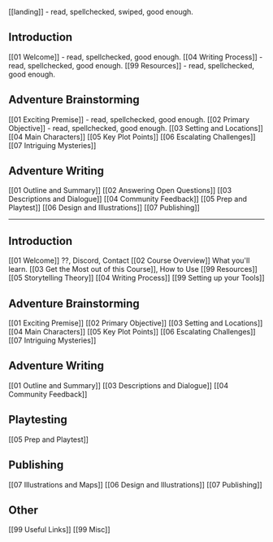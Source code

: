 [[landing]] - read, spellchecked, swiped, good enough.
## Introduction
[[01 Welcome]] - read, spellchecked, good enough.
[[04 Writing Process]] - read, spellchecked, good enough.
[[99 Resources]] - read, spellchecked, good enough.
## Adventure Brainstorming
[[01 Exciting Premise]] - read, spellchecked, good enough.
[[02 Primary Objective]] - read, spellchecked, good enough.
[[03 Setting and Locations]]
[[04 Main Characters]]
[[05 Key Plot Points]]
[[06 Escalating Challenges]]
[[07 Intriguing Mysteries]]
## Adventure Writing
[[01 Outline and Summary]]
[[02 Answering Open Questions]]
[[03 Descriptions and Dialogue]]
[[04 Community Feedback]]
[[05 Prep and Playtest]]
[[06 Design and Illustrations]]
[[07 Publishing]]


---

## Introduction
[[01 Welcome]] ??, Discord, Contact
[[02 Course Overview]] What you'll learn.
[[03 Get the Most out of this Course]], How to Use
[[99 Resources]]
[[05 Storytelling Theory]]
[[04 Writing Process]]
[[99 Setting up your Tools]]
## Adventure Brainstorming
[[01 Exciting Premise]]
[[02 Primary Objective]]
[[03 Setting and Locations]]
[[04 Main Characters]]
[[05 Key Plot Points]]
[[06 Escalating Challenges]]
[[07 Intriguing Mysteries]]
## Adventure Writing
[[01 Outline and Summary]]
[[03 Descriptions and Dialogue]]
[[04 Community Feedback]]
## Playtesting
[[05 Prep and Playtest]]
## Publishing
[[07 Illustrations and Maps]]
[[06 Design and Illustrations]]
[[07 Publishing]]
## Other
[[99 Useful Links]]
[[99 Misc]]